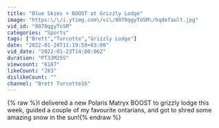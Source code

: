 ```yaml
---
title: "Blue Skies + BOOST at Grizzly Lodge"
image: "https:\/\/i.ytimg.com\/vi\/8070qgyToSM\/hqdefault.jpg"
vid_id: "8070qgyToSM"
categories: "Sports"
tags: ["Brett","Turcotte","Grizzly Lodge"]
date: "2022-01-24T11:19:59+03:00"
vid_date: "2022-01-23T14:00:06Z"
duration: "PT33M25S"
viewcount: "6187"
likeCount: "283"
dislikeCount: ""
channel: "Brett Turcotte16"
---
```

{% raw %}I delivered a new Polaris Matryx BOOST to grizzly lodge this week, guided a couple of my favourite ontarians, and got to shred some amazing snow in the sun!{% endraw %}
